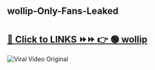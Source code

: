 
 ## wollip-Only-Fans-Leaked

# <h2><a href="https://clipsfans.com/wollip&ref=git">🔗 Click to LINKS ⏩⏩ 👉 🟢 wollip </a></h2>

<a href="https://clipsfans.com/wollip&ref=git" rel="nofollow" data-target="animated-image.originalLink"><img src="https://i.ibb.co.com/xMMVF88/686577567.gif" alt="Viral Video Original" style="max-width: 100%; display: inline-block;" data-target="animated-image.originalImage"></a>
